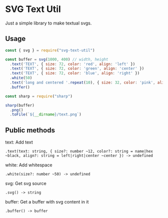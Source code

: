 # SVG Text Util

Just a simple library to make textual svgs.

## Usage

```javascript
const { svg } = require("svg-text-util")

const buffer = svg(1000, 400) // width, height
  .text('TEXT', { size: 72, color: 'red', align: 'left' })
  .text('TEXT', { size: 72, color: 'green', align: 'center' })
  .text('TEXT', { size: 72, color: 'blue', align: 'right' })
  .white(50)
  .text('long and centered '.repeat(10), { size: 32, color: 'pink', align: 'center' })
  .buffer()

const sharp = require("sharp")

sharp(buffer)
  .png()
  .toFile(`${__dirname}/text.png`)
```

## Public methods

text: Add text

```
.text(text: string, { size?: number ~12, color?: string = name|hex ~black, align?: string = left|right|center ~center }) -> undefined
```

white: Add whitespace

```
.white(size?: number ~50) -> undefined
```

svg: Get svg source

```
.svg() -> string
```

buffer: Get a buffer with svg content in it
```
.buffer() -> buffer
```
